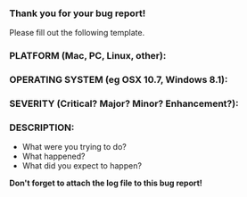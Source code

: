 ### Thank you for your bug report!  

Please fill out the following template.

### PLATFORM (Mac, PC, Linux, other):

### OPERATING SYSTEM (eg OSX 10.7, Windows 8.1):

### SEVERITY (Critical? Major? Minor? Enhancement?):

### DESCRIPTION:
  - What were you trying to do?
  - What happened?
  - What did you expect to happen?
  
**Don't forget to attach the log file to this bug report!** 